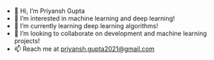 - 👋 Hi, I’m Priyansh Gupta 
- 👀 I’m interested in machine learning and deep learning!
- 🌱 I’m currently learning deep learning algorithms!
- 💞️ I’m looking to collaborate on development and machine learning projects!
- 📫 Reach me at priyansh.gupta2021@gmail.com

<!---
priyansh2003/priyansh2003 is a ✨ special ✨ repository because its `README.md` (this file) appears on your GitHub profile.
You can click the Preview link to take a look at your changes.
--->
